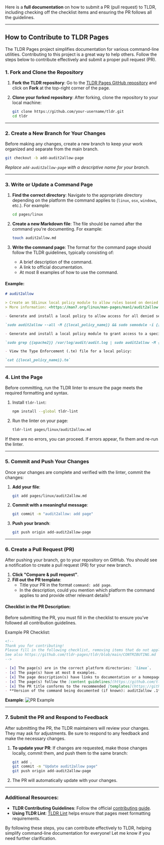 Here is a **full documentation** on how to submit a PR (pull request) to TLDR, including checking off the checklist items and ensuring the PR follows all the guidelines.

---

## **How to Contribute to TLDR Pages**

The TLDR Pages project simplifies documentation for various command-line utilities. Contributing to this project is a great way to help others. Follow the steps below to contribute effectively and submit a proper pull request (PR).

### **1. Fork and Clone the Repository**

1. **Fork the TLDR repository**:
   Go to the [TLDR Pages GitHub repository](https://github.com/tldr-pages/tldr) and click on **Fork** at the top-right corner of the page.

2. **Clone your forked repository**:
   After forking, clone the repository to your local machine:
   ```bash
   git clone https://github.com/your-username/tldr.git
   cd tldr
   ```

---

### **2. Create a New Branch for Your Changes**

Before making any changes, create a new branch to keep your work organized and separate from the main branch.

```bash
git checkout -b add-audit2allow-page
```
*Replace `add-audit2allow-page` with a descriptive name for your branch.*

---

### **3. Write or Update a Command Page**

1. **Find the correct directory**: Navigate to the appropriate directory depending on the platform the command applies to (`linux`, `osx`, `windows`, etc.). For example:
   ```bash
   cd pages/linux
   ```

2. **Create a new Markdown file**: The file should be named after the command you're documenting. For example:
   ```bash
   touch audit2allow.md
   ```

3. **Write the command page**: The format for the command page should follow the TLDR guidelines, typically consisting of:
   - A brief description of the command.
   - A link to official documentation.
   - At most 8 examples of how to use the command.

#### **Example**:

```markdown
# audit2allow

> Create an SELinux local policy module to allow rules based on denied operations found in logs.
> More information: <https://man7.org/linux/man-pages/man1/audit2allow.1.html>.

- Generate and install a local policy to allow access for all denied services:

`sudo audit2allow --all -M {{local_policy_name}} && sudo semodule -i {{local_policy_name}}.pp`

- Generate and install a local policy module to grant access to a specific service from the audit logs:

`sudo grep {{apache2}} /var/log/audit/audit.log | sudo audit2allow -M {{local_policy_name}} && sudo semodule -i {{local_policy_name}}.pp`

- View the Type Enforcement (.te) file for a local policy:

`cat {{local_policy_name}}.te`
```

---

### **4. Lint the Page**

Before committing, run the TLDR linter to ensure the page meets the required formatting and syntax.

1. Install `tldr-lint`:
   ```bash
   npm install --global tldr-lint
   ```

2. Run the linter on your page:
   ```bash
   tldr-lint pages/linux/audit2allow.md
   ```

If there are no errors, you can proceed. If errors appear, fix them and re-run the linter.

---

### **5. Commit and Push Your Changes**

Once your changes are complete and verified with the linter, commit the changes:

1. **Add your file**:
   ```bash
   git add pages/linux/audit2allow.md
   ```

2. **Commit with a meaningful message**:
   ```bash
   git commit -m "audit2allow: add page"
   ```

3. **Push your branch**:
   ```bash
   git push origin add-audit2allow-page
   ```

---

### **6. Create a Pull Request (PR)**

After pushing your branch, go to your repository on GitHub. You should see a notification to create a pull request (PR) for your new branch.

1. **Click "Compare & pull request"**.
2. **Fill out the PR template**:
   - Title your PR in the format `command: add page`.
   - In the description, could you mention which platform the command applies to and provide other relevant details?

#### **Checklist in the PR Description**:

Before submitting the PR, you must fill in the checklist to ensure you’ve followed all contribution guidelines.

Example PR Checklist:

```markdown
<!--
Thank you for contributing!
Please fill in the following checklist, removing items that do not apply.
See also https://github.com/tldr-pages/tldr/blob/main/CONTRIBUTING.md
-->

- [x] The page(s) are in the correct platform directories: `linux`.
- [x] The page(s) have at most 8 examples.
- [x] The page description(s) have links to documentation or a homepage.
- [x] The page(s) follow the [content guidelines](https://github.com/tldr-pages/tldr/blob/main/CONTRIBUTING.md#guidelines).
- [x] The PR title conforms to the recommended [templates](https://github.com/tldr-pages/tldr/blob/main/CONTRIBUTING.md#commit-message-and-pr-title).
- **Version of the command being documented (if known): audit2allow .1**
```

**Example**:
![PR Example](https://github.com/user-attachments/assets/24526dbd-216b-4749-a6d4-fdd39b3b6db1)


---

### **7. Submit the PR and Respond to Feedback**

After submitting the PR, the TLDR maintainers will review your changes. They may ask for adjustments. Be sure to respond to any feedback and make the necessary changes.

1. **To update your PR**: 
   If changes are requested, make those changes locally, commit them, and push them to the same branch:
   ```bash
   git add .
   git commit -m "Update audit2allow page"
   git push origin add-audit2allow-page
   ```

2. The PR will automatically update with your changes.

---

### **Additional Resources**:

- **TLDR Contributing Guidelines**: Follow the official [contributing guide](https://github.com/tldr-pages/tldr/blob/main/CONTRIBUTING.md).
- **Using TLDR Lint**: [TLDR Lint](https://github.com/tldr-pages/tldr-lint) helps ensure that pages meet formatting requirements.

By following these steps, you can contribute effectively to TLDR, helping simplify command-line documentation for everyone! Let me know if you need further clarification.
